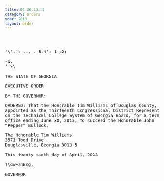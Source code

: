 ```yaml
---
title: 04.26.13.11
category: orders
year: 2013
layout: order
---
```


<pre>  
  

'\‘.‘\ ... .-5.4‘; 1 /2;

-x.
‘ \\

THE STATE OF GEORGIA

EXECUTIVE ORDER

BY THE GOVERNOR:

ORDERED: That the Honorable Tim Williams of Douglas County, Georgia, is
appointed as the Thirteenth Congressional District Representative
on the Technical College System of Georgia Board, for a term of
office ending June 30, 2013, to succeed the Honorable John
“Pepper” Bullock.

The Honorable Tim Williams
3571 Todd Drive
Douglasville, Georgia 3013 5

This twenty-sixth day of April, 2013

T\ow~anB¢g,

GOVERNOR

</pre>
